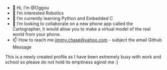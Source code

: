 - 👋 Hi, I’m @Oggou
- 👀 I’m interested Robotics
- 🌱 I’m currently learning Python and Embedded C
- 💞️ I’m looking to collaborate on a new phone app called the Cartographer, it would allow you to make a virtual model of the real world from your phone.
- 📫 How to reach me jimmy.chase@yahoo.com - subject the email Github Message

This is a newly created profile as I have been extremely busy with work and school so please do not hold its emptiness aginst me :)

<!---
Oggou/Oggou is a ✨ special ✨ repository because its `README.md` (this file) appears on your GitHub profile.
You can click the Preview link to take a look at your changes.
--->
